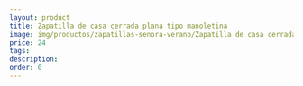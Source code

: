 ```yaml
---
layout: product
title: Zapatilla de casa cerrada plana tipo manoletina 
image: img/productos/zapatillas-senora-verano/Zapatilla de casa cerrada plana tipo manoletina =24.webp
price: 24
tags: 
description: 
order: 0
---
```

